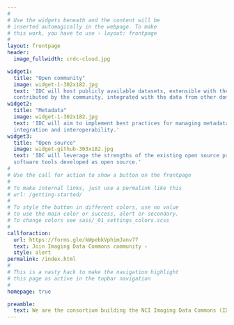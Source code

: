 ```yaml
---
#
# Use the widgets beneath and the content will be
# inserted automagically in the webpage. To make
# this work, you have to use › layout: frontpage
#
layout: frontpage
header:
  image_fullwidth: crdc-cloud.jpg

widget1:
  title: "Open community"
  image: widget-1-302x182.jpg
  text: 'IDC will host publicly available datasets, extensible with the annotations and analysis results
  contributed by the community, integrated with the data from other domains.'
widget2:
  title: "Metadata"
  image: widget-1-302x182.jpg
  text: 'IDC will aim to implement best practices for managing metadata associated with the images to support
  integration and interoperability.'
widget3:
  title: "Open source"
  image: widget-github-303x182.jpg
  text: 'IDC will leverage the strengths of the existing open source projects, and will share all of the new
  software tools developed as open source.'
#
# Use the call for action to show a button on the frontpage
#
# To make internal links, just use a permalink like this
# url: /getting-started/
#
# To style the button in different colors, use no value
# to use the main color or success, alert or secondary.
# To change colors see sass/_01_settings_colors.scss
#
callforaction:
  url: https://forms.gle/kWpebkVphimJanv77
  text: Join Imaging Data Commons community ›
  style: alert
permalink: /index.html
#
# This is a nasty hack to make the navigation highlight
# this page as active in the topbar navigation
#
homepage: true

preamble:
  text: We are the consortium building the NCI Imaging Data Commons (IDC) - a cloud-based resource within NCI Cancer Research Data Commons (CRDC) that connects researchers with cancer imaging datasets, resources for exploring those datasets and identifying relevant cohorts, and other components of CRDC that will host additional data types and support computation on the defined cohorts.
---
```

